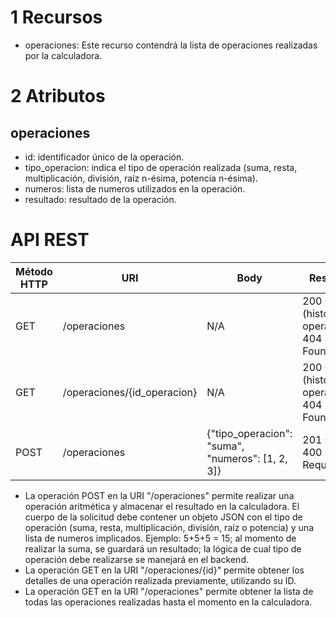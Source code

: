 # 1 Recursos

- operaciones: Este recurso contendrá la lista de operaciones realizadas por la calculadora.

# 2 Atributos
## operaciones
-  id: identificador único de la operación.
- tipo_operacion: indica el tipo de operación realizada (suma, resta, multiplicación, división, raíz n-ésima, potencia n-ésima).
- numeros: lista de numeros utilizados en la operación.
- resultado: resultado de la operación.


# API REST
| Método HTTP  | URI | Body | Respuesta |
| ------------- | ------------- | ------------- | ------------- |
| GET  | /operaciones  | N/A | 200 OK (historial de operaciones), 404 Not Found
| GET  | /operaciones/{id_operacion}  | N/A | 200 OK (historial de operaciones), 404 Not Found
| POST  | /operaciones  | {"tipo_operacion": "suma", "numeros": [1, 2, 3]} | 201 Created, 400 Bad Request

- La operación POST en la URI "/operaciones" permite realizar una operación aritmética y almacenar el resultado en la calculadora. El cuerpo de la solicitud debe contener un objeto JSON con el tipo de operación (suma, resta, multiplicación, división, raíz o potencia) y una lista de numeros implicados. Ejemplo: 5+5+5 = 15; al momento de realizar la suma, se guardará un resultado; la lógica de cual tipo de operación debe realizarse se manejará en el backend.
-  La operación GET en la URI "/operaciones/{id}" permite obtener los detalles de una operación realizada previamente, utilizando su ID.
- La operación GET en la URI "/operaciones" permite obtener la lista de todas las operaciones realizadas hasta el momento en la calculadora.